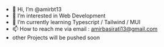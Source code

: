- 👋 Hi, I’m @amirbt13
- 👀 I’m interested in Web Development
- 🌱 I’m currently learning Typescript / Tailwind / MUI
- 📫 How to reach me via email : amirbasirati13@gmail.com
- other Projects will be pushed soon 

<!---
amirbt13/amirbt13 is a ✨ special ✨ repository because its `README.md` (this file) appears on your GitHub profile.
You can click the Preview link to take a look at your changes.
--->
